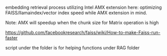 embedding retrieval process utilizing Intel AMX extension here: optimizing FAISS/llamaindex/vector index speed while AMX extension in mind.

Note: AMX will speedup when the chunk size for Matrix operation is high

https://github.com/facebookresearch/faiss/wiki/How-to-make-Faiss-run-faster

script under the folder is for helping functions under RAG folder
